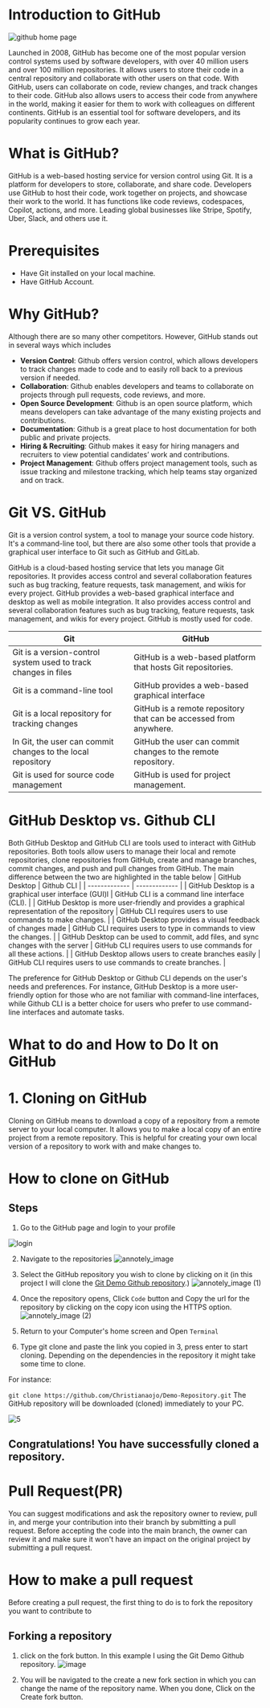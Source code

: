 
# Introduction to GitHub
![github home page](https://user-images.githubusercontent.com/95081227/205900828-f930e396-6e53-4397-87ba-0d0f0f081a11.JPG)

Launched in 2008, GitHub has become one of the most popular version control systems used by software developers, with over 40 million users and over 100 million repositories. It allows users to store their code in a central repository and collaborate with other users on that code. With GitHub, users can collaborate on code, review changes, and track changes to their code. GitHub also allows users to access their code from anywhere in the world, making it easier for them to work with colleagues on different continents. GitHub is an essential tool for software developers, and its popularity continues to grow each year.

# What is GitHub?
GitHub is a web-based hosting service for version control using Git. It is a platform for developers to store, collaborate, and share code. Developers use GitHub to host their code, work together on projects, and showcase their work to the world. It has functions like code reviews, codespaces, Copilot, actions, and more. Leading global businesses like Stripe, Spotify, Uber, Slack, and others use it.

# Prerequisites
* Have Git installed on your local machine.
* Have GitHub Account.
 
# Why GitHub?
Although there are so many other competitors. However, GitHub stands out in several ways which includes

* **Version Control**: Github offers version control, which allows developers to track changes made to code and to easily roll back to a previous version if needed.
* **Collaboration**: Github enables developers and teams to collaborate on projects through pull requests, code reviews, and more.
* **Open Source Development**: Github is an open source platform, which means developers can take advantage of the many existing projects and contributions.
* **Documentation**: Github is a great place to host documentation for both public and private projects.
* **Hiring & Recruiting**: Github makes it easy for hiring managers and recruiters to view potential candidates’ work and contributions.
* **Project Management**: Github offers project management tools, such as issue tracking and milestone tracking, which help teams stay organized and on track.

# Git VS. GitHub

Git is a version control system, a tool to manage your source code history. It's a command-line tool, but there are also some other tools that provide a graphical user interface to Git such as GitHub and GitLab.

GitHub is a cloud-based hosting service that lets you manage Git repositories. It provides access control and several collaboration features such as bug tracking, feature requests, task management, and wikis for every project. GitHub provides a web-based graphical interface and desktop as well as mobile integration. It also provides access control and several collaboration features such as bug tracking, feature requests, task management, and wikis for every project. GitHub is mostly used for code.

| Git  | GitHub |
| ------------- | ------------- |
| Git is a version-control system used to track changes in files  | GitHub is a web-based platform that hosts Git repositories.  |
| Git is a command-line tool  | GitHub provides a web-based graphical interface  |
| Git is a local repository for tracking changes | GitHub is a remote repository that can be accessed from anywhere. |
| In Git, the user can commit changes to the local repository | GitHub the user can commit changes to the remote repository. |
| Git is used for source code management | GitHub is used for project management. |

# GitHub Desktop vs. Github CLI

Both GitHub Desktop and GitHub CLI are tools used to interact with GitHub repositories. Both tools allow users to manage their local and remote repositories, clone repositories from GitHub, create and manage branches, commit changes, and push and pull changes from GitHub. The main difference between the two are highlighted in the table below
| GitHub Desktop  | Github CLI |
| ------------- | ------------- |
| GitHub Desktop is a graphical user interface (GUI)l  | GitHub CLI is a command line interface (CLI).   |
| GitHub Desktop is more user-friendly and provides a graphical representation of the repository  | GitHub CLI requires users to use commands to make changes.  |
| GitHub Desktop provides a visual feedback of changes made | GitHub CLI requires users to type in commands to view the changes. |
| GitHub Desktop can be used to commit, add files, and sync changes with the server | GitHub CLI requires users to use commands for all these actions. |
| GitHub Desktop allows users to create branches easily  | GitHub CLI requires users to use commands to create branches. |

The preference for GitHub Desktop or Github CLI depends on the user's needs and preferences. For instance, GitHub Desktop is a more user-friendly option for those who are not familiar with command-line interfaces, while Github CLI is a better choice for users who prefer to use command-line interfaces and automate tasks.

# What to do and How to Do It on GitHub

# 1. Cloning on GitHub

Cloning on GitHub means to download a copy of a repository from a remote server to your local computer. It allows you to make a local copy of an entire project from a remote repository. This is helpful for creating your own local version of a repository to work with and make changes to.

# How to clone on GitHub
## Steps

1. Go to the GitHub page and login to your profile

![login](https://user-images.githubusercontent.com/95081227/205902306-2f4a8ce8-00ca-418b-b246-1aea6da01208.JPG)

2. Navigate to the repositories
![annotely_image](https://user-images.githubusercontent.com/95081227/205904904-4634b68f-2194-48aa-94eb-951b655d7822.jpeg)

3. Select the GitHub repository you wish to clone by clicking on it (in this project I will clone the [Git Demo Github repository](https://github.com/Christianaojo/Demo-Repository.git).)
![annotely_image (1)](https://user-images.githubusercontent.com/95081227/205905096-88fdd7a2-c9c1-44b3-b9fa-cd9a6d1f59fe.jpeg)

4. Once the repository opens, Click `Code` button and Copy the url for the repository by clicking on the copy icon using the HTTPS option.
![annotely_image (2)](https://user-images.githubusercontent.com/95081227/205905212-284aa33a-1d55-412c-99bf-218775db2a2a.jpeg)

5. Return to your Computer's home screen and Open `Terminal`

6. Type git clone and paste the link you copied in 3, press enter to start cloning. Depending on the dependencies in the repository it might take some time to clone.

For instance:

`git clone https://github.com/Christianaojo/Demo-Repository.git`
The GitHub repository will be downloaded (cloned) immediately to your PC.

![5](https://user-images.githubusercontent.com/95081227/205906811-848e8d65-3fdd-4f0b-8b90-77ea30f61e99.JPG)

## Congratulations! You have successfully cloned a repository.

# Pull Request(PR)
You can suggest modifications and ask the repository owner to review, pull in, and merge your contribution into their branch by submitting a pull request. Before accepting the code into the main branch, the owner can review it and make sure it won't have an impact on the original project by submitting a pull request.

# How to make a pull request

Before creating a pull request, the first thing to do is to fork the repository you want to contribute to

## Forking a repository
 1. click on the fork button. In this example I using the Git Demo Github repository.
 ![image](https://user-images.githubusercontent.com/95081227/205909134-275cc2e4-b979-41dc-8857-910aa7345ea3.png)
 
 2. You will be navigated to the create a new fork section in which you can change the name of the repository name. When you done, Click on the Create fork button.

